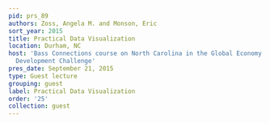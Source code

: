 ```yaml
---
pid: prs_89
authors: Zoss, Angela M. and Monson, Eric
sort_year: 2015
title: Practical Data Visualization
location: Durham, NC
host: 'Bass Connections course on North Carolina in the Global Economy: The Workforce
  Development Challenge'
pres_date: September 21, 2015
type: Guest lecture
grouping: guest
label: Practical Data Visualization
order: '25'
collection: guest
---
```

